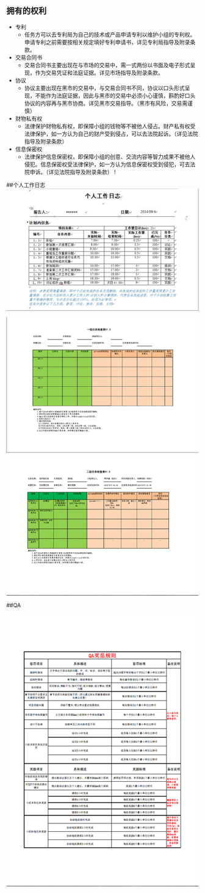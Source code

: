 ﻿## 拥有的权利

* 专利
	* 任务方可以去专利局为自己的技术或产品申请专利以维护小组的专利权。申请专利之前需要按相关规定填好专利申请书，详见专利局指导及附录条款。
* 交易合同书
	* 交易合同书主要出现在与市场的交易中，需一式两份以书面及电子形式呈现，作为交易凭证和法庭证据。详见市场指导及附录条款。
* 协议
	* 协议主要出现在黑市的交易中，与交易合同书不同，协议以口头形式呈现，不能作为法庭证据，因此与黑市的交易中必须小心谨慎，斟酌好口头协议的内容再与黑市协商。详见黑市交易指导。（黑市有风险，交易需谨慎）
* 财物私有权
	* 法律保护财物私有权，即保障小组的钱物等不被他人侵占。财产私有权受法律保护，如一方认为自己的财产受到侵占，可以去法院起诉。（详见法院指导及附录条款）
* 信息保密权
	* 法律保护信息保密权，即保障小组的创意、交流内容等智力成果不被他人侵犯。信息保密权受法律保护，如一方认为信息保密权受到侵犯，可去法院申诉。（详见法院指导及附录条款）
!

##个人工作日志
![个人工作日志](../assets/FranksData/a.png)

![一级任务检查表](../assets/FranksData/b.png)

![二级任务检查表](../assets/FranksData/c.png)

##QA

![QA奖惩规则](../assets/FranksData/d.png)

